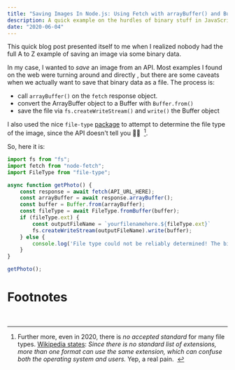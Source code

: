 ```yaml
---
title: "Saving Images In Node.js: Using Fetch with arrayBuffer() and Buffer"
description: A quick example on the hurdles of binary stuff in JavaScript!
date: "2020-06-04"
---
```


This quick blog post presented itself to me when I realized nobody had the full A to Z example of saving an image via some binary data.

In my case, I wanted to _save_ an image from an API. Most examples I found on the web were turning around and directly , but there are some caveats when we actually want to save that binary data as a file. The process is:

- call `arrayBuffer()` on the `fetch` response object.
- convert the ArrayBuffer object to a Buffer with `Buffer.from()`
- save the file via `fs.createWriteStream()` and `write()` the Buffer object

I also used the nice `file-type` [package](https://www.npmjs.com/package/file-type) to attempt to determine the file type of the image, since the API doesn't tell you 🤷‍♂️ &nbsp;[^1].

So, here it is:

```javascript
import fs from "fs";
import fetch from "node-fetch";
import FileType from "file-type";

async function getPhoto() {
    const response = await fetch(API_URL_HERE);
    const arrayBuffer = await response.arrayBuffer();
    const buffer = Buffer.from(arrayBuffer);
    const fileType = await FileType.fromBuffer(buffer);
    if (fileType.ext) {
        const outputFileName = `yourfilenamehere.${fileType.ext}`
        fs.createWriteStream(outputFileName).write(buffer);
    } else {
        console.log('File type could not be reliably determined! The binary data may be malformed!')
    }
}

getPhoto();
```

# Footnotes

[^1]:
    Further more, even in 2020, there is _no accepted standard_ for many file types. 
    [Wikipedia states](https://en.wikipedia.org/wiki/File_format): _Since there is no standard list of extensions, more than one format can use the same extension, which can confuse both the operating system and users._ Yep, a real pain.
&nbsp;

&nbsp;
